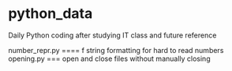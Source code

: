 # python_data
Daily Python coding after studying IT class and future reference


number_repr.py    ====   f string formatting for hard to read numbers
opening.py   === open and close files without manually closing
